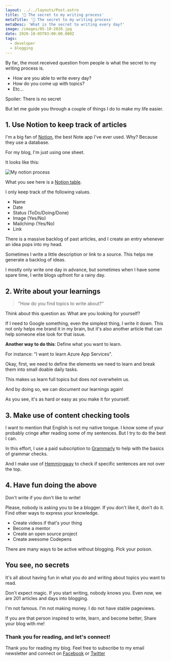 ```yaml
---
layout: ../../layouts/Post.astro
title: '🤫 The secret to my writing process'
metaTitle: '🤫 The secret to my writing process'
metaDesc: 'What is the secret to writing every day?'
image: /images/05-10-2020.jpg
date: 2020-10-05T03:00:00.000Z
tags:
  - developer
  - blogging
---
```


By far, the most received question from people is what the secret to my writing process is.

- How are you able to write every day?
- How do you come up with topics?
- Etc...

Spoiler: There is no secret

But let me guide you through a couple of things I do to make my life easier.

## 1. Use Notion to keep track of articles

I'm a big fan of [Notion](https://www.notion.so/), the best Note app I've ever used.
Why? Because they use a database.

For my blog, I'm just using one sheet.

It looks like this:

![My notion process](https://cdn.hashnode.com/res/hashnode/image/upload/v1601273548067/cD0qhq9c5.png)

What you see here is a [Notion table](https://www.notion.so/Tables-66a1cce8fb6f4f64b9996f4146c51fad).

I only keep track of the following values.

- Name
- Date
- Status (ToDo/Doing/Done)
- Image (Yes/No)
- Mailchimp (Yes/No)
- Link

There is a massive backlog of past articles, and I create an entry whenever an idea pops into my head.

Sometimes I write a little description or link to a source. This helps me generate a backlog of ideas.

I mostly only write one day in advance, but sometimes when I have some spare time, I write blogs upfront for a rainy day.

## 2. Write about your learnings

> "How do you find topics to write about?"

Think about this question as: What are you looking for yourself?

If I need to Google something, even the simplest thing, I write it down. This not only helps me brand it in my brain, but it's also another article that can help someone else look for that issue.

**Another way to do this**: Define what you want to learn.

For instance: "I want to learn Azure App Services".

Okay, first, we need to define the elements we need to learn and break them into small doable daily tasks.

This makes us learn full topics but does not overwhelm us.

And by doing so, we can document our learnings again!

As you see, it's as hard or easy as you make it for yourself.

## 3. Make use of content checking tools

I want to mention that English is not my native tongue. I know some of your probably cringe after reading some of my sentences. But I try to do the best I can.

In this effort, I use a paid subscription to [Grammarly](https://www.grammarly.com/) to help with the basics of grammar checks.

And I make use of [Hemmingway](http://www.hemingwayapp.com/) to check if specific sentences are not over the top.

## 4. Have fun doing the above

Don't write if you don't like to write!

Please, nobody is asking you to be a blogger. If you don't like it, don't do it. Find other ways to express your knowledge.

- Create videos if that's your thing
- Become a mentor
- Create an open source project
- Create awesome Codepens

There are many ways to be active without blogging. Pick your poison.

## You see, no secrets

It's all about having fun in what you do and writing about topics you want to read.

Don't expect magic. If you start writing, nobody knows you.
Even now, we are 201 articles and days into blogging.

I'm not famous. I'm not making money. I do not have stable pageviews.

If you are that person inspired to write, learn, and become better, Share your blog with me!

### Thank you for reading, and let's connect!

Thank you for reading my blog. Feel free to subscribe to my email newsletter and connect on [Facebook](https://www.facebook.com/DailyDevTipsBlog) or [Twitter](https://twitter.com/DailyDevTips1)
